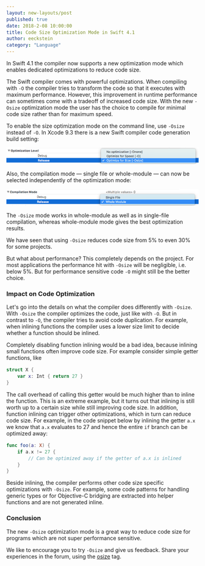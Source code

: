 ```yaml
---
layout: new-layouts/post
published: true
date: 2018-2-08 10:00:00
title: Code Size Optimization Mode in Swift 4.1
author: eeckstein
category: "Language"
---
```


In Swift 4.1 the compiler now supports a new optimization mode which enables dedicated optimizations to reduce code size.

The Swift compiler comes with powerful optimizations. When compiling with `-O` the compiler tries to transform the code so that it executes with maximum performance. However, this improvement in runtime performance can sometimes come with a tradeoff of increased code size.
With the new `-Osize` optimization mode the user has the choice to compile for minimal code size rather than for maximum speed.

To enable the size optimization mode on the command line, use `-Osize` instead of `-O`. In Xcode 9.3 there is a new Swift compiler code generation build setting:

![Xcode optimization mode settings](/assets/images/osize-blog/Xcode-Osize-setting.png)

Also, the compilation mode — single file or whole-module — can now be selected independently of the optimization mode:

![Xcode compilation mode settings](/assets/images/osize-blog/Xcode-mode-setting.png)

The `-Osize` mode works in whole-module as well as in single-file compilation, whereas whole-module mode gives the best optimization results.

We have seen that using `-Osize` reduces code size from 5% to even 30% for some projects.

But what about performance? This completely depends on the project. For most applications the performance hit with `-Osize` will be negligible, i.e. below 5%. But for performance sensitive code `-O` might still be the better choice.

### Impact on Code Optimization

Let's go into the details on what the compiler does differently with `-Osize`.
With `-Osize` the compiler optimizes the code, just like with `-O`.
But in contrast to `-O`, the compiler tries to avoid code duplication. For example, when inlining functions the compiler uses a lower size limit to decide whether a function should be inlined.

Completely disabling function inlining would be a bad idea, because inlining small functions often improve code size. For example consider simple getter functions, like

~~~swift
struct X {
    var x: Int { return 27 }
}
~~~

The call overhead of calling this getter would be much higher than to inline the function. This is an extreme example, but it turns out that inlining is still worth up to a certain size while still improving code size.
In addition, function inlining can trigger other optimizations, which in turn can reduce code size. For example, in the code snippet below by inlining the getter `a.x` we know that `a.x` evaluates to 27 and hence the entire `if` branch can be optimized away:

~~~swift
func foo(a: X) {
    if a.x != 27 {
        // Can be optimized away if the getter of a.x is inlined
    }
}
~~~

Beside inlining, the compiler performs other code size specific optimizations with `-Osize`. For example, some code patterns for handling generic types or for Objective-C bridging are extracted into helper functions and are not generated inline.

### Conclusion

The new `-Osize` optimization mode is a great way to reduce code size for programs which are not super performance sensitive.

We like to encourage you to try `-Osize` and give us feedback. Share your experiences in the forum, using the [osize](https://forums.swift.org/tags/osize) tag.
